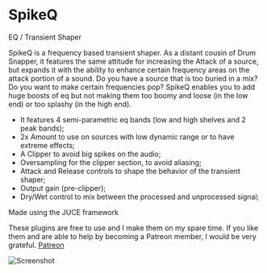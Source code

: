 # SpikeQ
EQ / Transient Shaper

SpikeQ is a frequency based transient shaper.
As a distant cousin of Drum Snapper, it features the same attitude for increasing the Attack of a source, but expands it with the ability to enhance certain frequency areas on the attack portion of a sound.
Do you have a source that is too buried in a mix?
Do you want to make certain frequencies pop?
SpikeQ enables you to add huge boosts of eq but not making them too boomy and loose (in the low end) or too splashy (in the high end).

- It features 4 semi-parametric eq bands (low and high shelves and 2 peak bands);
- 2x Amount to use on sources with low dynamic range or to have extreme effects;
- A Clipper to avoid big spikes on the audio;
- Oversampling for the clipper section, to avoid aliasing;
- Attack and Release controls to shape the behavior of the transient shaper;
- Output gain (pre-clipper);
- Dry/Wet control to mix between the processed and unprocessed signal;

Made using the JUCE framework

These plugins are free to use and I make them on my spare time. If you like them and are able to help by becoming a Patreon member, I would be very grateful.
[Patreon](https://www.patreon.com/lowwavestudios)

![Screenshot](spikeQ110.JPG)
